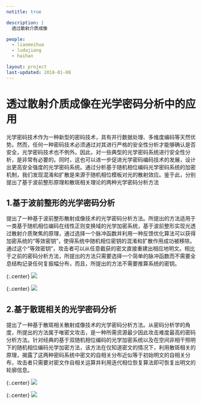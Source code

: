 ```yaml
---
notitle: true

description: |
  透过散射介质成像

people:
  - liaomeihua
  - ludajiang
  - haihan

layout: project
last-updated: 2018-01-08
---
```


# 透过散射介质成像在光学密码分析中的应用

光学密码技术作为一种新型的密码技术，具有并行数据处理、多维度编码等天然优势。然而，任何一种密码技术必须通过对其进行严格的安全性分析才能够确认是否安全，光学密码技术也不例外。因此，对一些典型的光学密码系统进行安全性分析，是非常有必要的。同时，这也可以进一步促进光学密码编码技术的发展，设计出更高安全强度的光学密码系统。通过分析基于随机相位编码光学密码系统的加密机制，我们发现混淆和扩散是来源于随机相位模板对光的散射效应。鉴于此，分别提出了基于波前整形原理和散斑相关理论的两种光学密码分析方法

## 1.基于波前整形的光学密码分析

提出了一种基于波前整形散射成像技术的光学密码分析方法。所提出的方法适用于一类基于随机相位编码在线性正则变换域的光学加密系统，基于波前整形实现光透过散射介质聚焦的原理，通过选择一个脉冲函数并利用一种反馈优化算法可以获得加密系统的“等效密钥”，使得系统中随机相位密钥的混淆和扩散作用成功被移除。通过这个“等效密钥”，攻击者可以从任意截获的密文直接重建出相应地明文。相比于之前的密码分析方法，所提出的方法只需要选择一个简单的脉冲函数而不需要全息结构记录任何复振幅分布，而且，所提出的方法不需要推算系统的密钥。

{:.center}
![](https://i.imgur.com/PqRVKfE.png)

{:.center}
![](https://i.imgur.com/F7CH4wF.png)


## 2.基于散斑相关的光学密码分析

提出了一种基于散斑相关散射成像技术的光学密码分析方法。从密码分析学的角度，所提出的方法属于唯密文攻击，是一种所需资源最少因此攻击难度最高的密码分析方法。针对经典的基于双随机相位编码的光学加密系统以及在空间非相干照明下的随机相位编码光学加密方法，该方法在仅知道密文的情况下，利用散斑相关的原理，揭露了这两种密码系统中密文的自相关分布近似等于初始明文的自相关分布，攻击者只需要对密文作自相关运算并利用迭代相位恢复算法即可恢复出明文的轮廓信息。

{:.center}
![](https://i.imgur.com/r77wPqB.png)

{:.center}
![](https://i.imgur.com/SzFRZkR.png)

